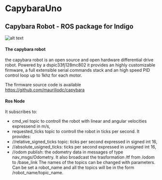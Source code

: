 # CapybaraUno
## Capybara Robot - ROS package for Indigo 
![alt text](http://i.imgur.com/QOzCvIJ.jpg "Capybara")
#### The capybara robot
the capybara robot is an open source and open hardware differential drive robot. Powered by a dspic33fj128mc802 it provides an highly customizable firmware, a full extensible serial commands stack and an high speed PID control loop up to 1khz for each motor.

The firmware source code is available https://github.com/mauriliodc/capybara

#### Ros Node
It subscribes to:
* cmd_vel topic to controll the robot with linear and angular velocities expressend in m/s,
* requested_ticks topic to controll the robot in ticks per second.
It provides:
* //relative_signed_ticks topic: ticks per second expressed in signed int 16,
* //absolute_usigned_ticks: ticks per second expressed in unsigned int 16,
* //odom publish: the odometry data in messages of type nav_msgs/Odometry.
It also broadcast the trasformation /tf from /odom to /base_link
The names of the topics can be changed with parameters. 
Can be set a robot_name and all the topics will be in the form /robot_name/topic_name.

  
